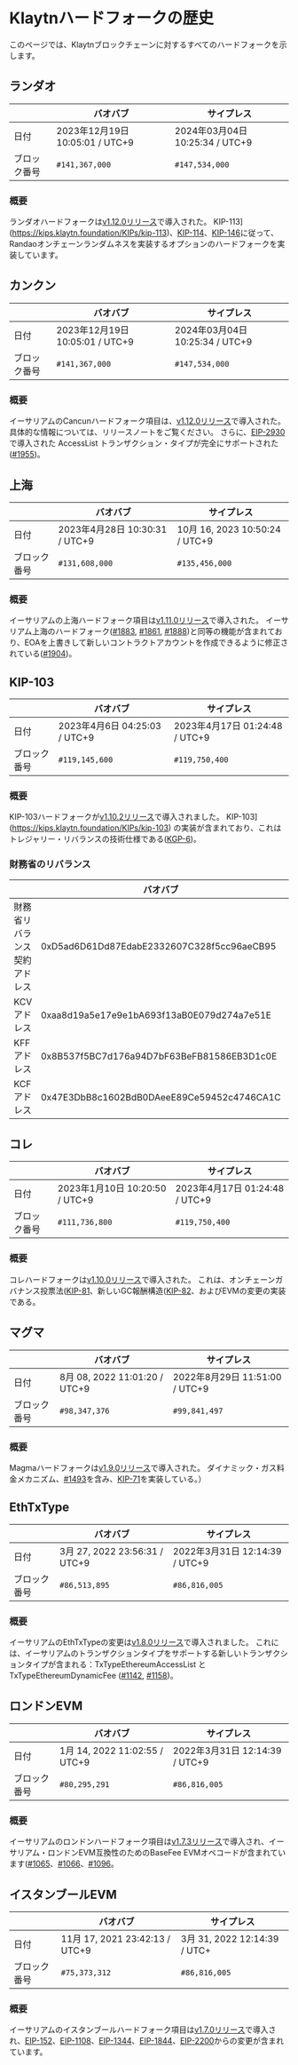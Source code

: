# Klaytnハードフォークの歴史

このページでは、Klaytnブロックチェーンに対するすべてのハードフォークを示します。

## ランダオ

| ` `    | バオバブ                                                         | サイプレス                                                        |
| ------ | ------------------------------------------------------------ | ------------------------------------------------------------ |
| 日付     | 2023年12月19日 10:05:01 / UTC+9 | 2024年03月04日 10:25:34 / UTC+9 |
| ブロック番号 | `#141,367,000`                                               | `#147,534,000`                                               |

### 概要

ランダオハードフォークは[v1.12.0リリース](https://github.com/klaytn/klaytn/releases/tag/v1.12.0)で導入された。 KIP-113](https://kips.klaytn.foundation/KIPs/kip-113)、[KIP-114](https://kips.klaytn.foundation/KIPs/kip-114)、[KIP-146](https://kips.klaytn.foundation/KIPs/kip-146)に従って、Randaoオンチェーンランダムネスを実装するオプションのハードフォークを実装しています。

## カンクン

| ` `    | バオバブ                                                         | サイプレス                                                        |
| ------ | ------------------------------------------------------------ | ------------------------------------------------------------ |
| 日付     | 2023年12月19日 10:05:01 / UTC+9 | 2024年03月04日 10:25:34 / UTC+9 |
| ブロック番号 | `#141,367,000`                                               | `#147,534,000`                                               |

### 概要

イーサリアムのCancunハードフォーク項目は、[v1.12.0リリース](https://github.com/klaytn/klaytn/releases/tag/v1.12.0)で導入された。 具体的な情報については、リリースノートをご覧ください。 さらに、[EIP-2930](https://eips.ethereum.org/EIPS/eip-2930) で導入された AccessList トランザクション・タイプが完全にサポートされた ([#1955](https://github.com/klaytn/klaytn/pull/1955))。

## 上海

| ` `    | バオバブ                                                        | サイプレス                                                         |
| ------ | ----------------------------------------------------------- | ------------------------------------------------------------- |
| 日付     | 2023年4月28日 10:30:31 / UTC+9 | 10月 16, 2023 10:50:24 / UTC+9 |
| ブロック番号 | `#131,608,000`                                              | `#135,456,000`                                                |

### 概要

イーサリアムの上海ハードフォーク項目は[v1.11.0リリース](https://github.com/klaytn/klaytn/releases/tag/v1.11.0)で導入された。 イーサリアム上海のハードフォーク([#1883](https://github.com/klaytn/klaytn/pull/1883), [#1861](https://github.com/klaytn/klaytn/pull/1861), [#1888](https://github.com/klaytn/klaytn/pull/1888))と同等の機能が含まれており、EOAを上書きして新しいコントラクトアカウントを作成できるように修正されている([#1904](https://github.com/klaytn/klaytn/pull/1904))。

## KIP-103<a id="kip-103"></a>

| ` `    | バオバブ                                                       | サイプレス                                                       |
| ------ | ---------------------------------------------------------- | ----------------------------------------------------------- |
| 日付     | 2023年4月6日 04:25:03 / UTC+9 | 2023年4月17日 01:24:48 / UTC+9 |
| ブロック番号 | `#119,145,600`                                             | `#119,750,400`                                              |

### 概要

KIP-103ハードフォークが[v1.10.2リリース](https://github.com/klaytn/klaytn/releases/tag/v1.10.2)で導入されました。 KIP-103](https://kips.klaytn.foundation/KIPs/kip-103) の実装が含まれており、これはトレジャリー・リバランスの技術仕様である([KGP-6](https://govforum.klaytn.foundation/t/kgp-6-proposal-to-establish-a-sustainable-and-verifiable-klay-token-economy/157))。

### 財務省のリバランス<a id="treasury-rebalance"></a>

| ` `            | バオバブ                                       | サイプレス                                      |
| -------------- | ------------------------------------------ | ------------------------------------------ |
| 財務省リバランス契約アドレス | 0xD5ad6D61Dd87EdabE2332607C328f5cc96aeCB95 | 0xD5ad6D61Dd87EdabE2332607C328f5cc96aeCB95 |
| KCVアドレス        | 0xaa8d19a5e17e9e1bA693f13aB0E079d274a7e51E | 0x4f04251064274252D27D4af55BC85b68B3adD992 |
| KFFアドレス        | 0x8B537f5BC7d176a94D7bF63BeFB81586EB3D1c0E | 0x85D82D811743b4B8F3c48F3e48A1664d1FfC2C10 |
| KCFアドレス        | 0x47E3DbB8c1602BdB0DAeeE89Ce59452c4746CA1C | 0xdd4C8d805fC110369D3B148a6692F283ffBDCcd3 |

## コレ<a id="kore"></a>

| ` `    | バオバブ                                                        | サイプレス                                                       |
| ------ | ----------------------------------------------------------- | ----------------------------------------------------------- |
| 日付     | 2023年1月10日 10:20:50 / UTC+9 | 2023年4月17日 01:24:48 / UTC+9 |
| ブロック番号 | `#111,736,800`                                              | `#119,750,400`                                              |

### 概要

コレハードフォークは[v1.10.0リリース](https://github.com/klaytn/klaytn/releases/tag/v1.10.0)で導入された。 これは、オンチェーンガバナンス投票法([KIP-81](https://kips.klaytn.foundation/KIPs/kip-81)、新しいGC報酬構造([KIP-82](https://kips.klaytn.foundation/KIPs/kip-82)、およびEVMの変更の実装である。

## マグマ<a id="magma"></a>

| ` `    | バオバブ                                                         | サイプレス                                                       |
| ------ | ------------------------------------------------------------ | ----------------------------------------------------------- |
| 日付     | 8月 08, 2022 11:01:20 / UTC+9 | 2022年8月29日 11:51:00 / UTC+9 |
| ブロック番号 | `#98,347,376`                                                | `#99,841,497`                                               |

### 概要

Magmaハードフォークは[v1.9.0リリース](https://github.com/klaytn/klaytn/releases/tag/v1.9.0)で導入された。 ダイナミック・ガス料金メカニズム、[#1493](https://github.com/klaytn/klaytn/pull/1493)を含み、[KIP-71](https://kips.klaytn.foundation/KIPs/kip-71)を実装している。）

## EthTxType<a id="eth-tx-type"></a>

| ` `    | バオバブ                                                         | サイプレス                                                       |
| ------ | ------------------------------------------------------------ | ----------------------------------------------------------- |
| 日付     | 3月 27, 2022 23:56:31 / UTC+9 | 2022年3月31日 12:14:39 / UTC+9 |
| ブロック番号 | `#86,513,895`                                                | `#86,816,005`                                               |

### 概要

イーサリアムのEthTxTypeの変更は[v1.8.0リリース](https://github.com/klaytn/klaytn/releases/tag/v1.8.0)で導入されました。 これには、イーサリアムのトランザクションタイプをサポートする新しいトランザクションタイプが含まれる：TxTypeEthereumAccessList と TxTypeEthereumDynamicFee ([#1142](https://github.com/klaytn/klaytn/pull/1142), [#1158](https://github.com/klaytn/klaytn/pull/1158))。

## ロンドンEVM<a id="london-evm"></a>

| ` `    | バオバブ                                                         | サイプレス                                                       |
| ------ | ------------------------------------------------------------ | ----------------------------------------------------------- |
| 日付     | 1月 14, 2022 11:02:55 / UTC+9 | 2022年3月31日 12:14:39 / UTC+9 |
| ブロック番号 | `#80,295,291`                                                | `#86,816,005`                                               |

### 概要

イーサリアムのロンドンハードフォーク項目は[v1.7.3リリース](https://github.com/klaytn/klaytn/releases/tag/v1.7.3)で導入され、イーサリアム・ロンドンEVM互換性のためのBaseFee EVMオペコードが含まれています([#1065](https://github.com/klaytn/klaytn/pull/1065)、[#1066](https://github.com/klaytn/klaytn/pull/1066)、[#1096](https://github.com/klaytn/klaytn/pull/1096)。

## イスタンブールEVM<a id="istanbul-evm"></a>

| ` `    | バオバブ                                                          | サイプレス                                                       |
| ------ | ------------------------------------------------------------- | ----------------------------------------------------------- |
| 日付     | 11月 17, 2021 23:42:13 / UTC+9 | 3月 31, 2022 12:14:39 / UTC+ |
| ブロック番号 | `#75,373,312`                                                 | `#86,816,005`                                               |

### 概要

イーサリアムのイスタンブールハードフォーク項目は[v1.7.0リリース](https://github.com/klaytn/klaytn/releases/tag/v1.7.0)で導入され、[EIP-152](https://eips.ethereum.org/EIPS/eip-152)、[EIP-1108](https://eips.ethereum.org/EIPS/eip-1108)、[EIP-1344](https://eips.ethereum.org/EIPS/eip-1344)、[EIP-1844](https://eips.ethereum.org/EIPS/eip-1844)、[EIP-2200](https://eips.ethereum.org/EIPS/eip-2200)からの変更が含まれています。
